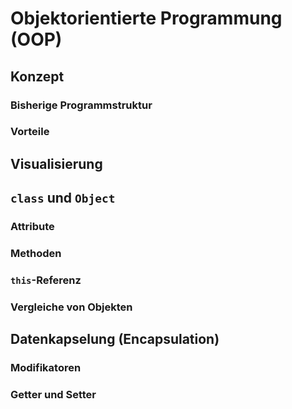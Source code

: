 # Objektorientierte Programmung (OOP)
## Konzept
### Bisherige Programmstruktur

### Vorteile

## Visualisierung

## `class` und `Object`
### Attribute
### Methoden
### `this`-Referenz
### Vergleiche von Objekten

## Datenkapselung (Encapsulation)
### Modifikatoren
### Getter und Setter